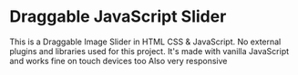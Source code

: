 # Draggable JavaScript Slider
This is a Draggable Image Slider in HTML CSS &amp; JavaScript. No external plugins and libraries used for this project. It's made with vanilla JavaScript and works fine on touch devices too
Also very responsive 
